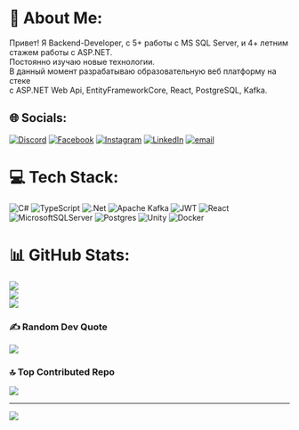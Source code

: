 # 💫 About Me:
Привет! Я Backend-Developer, c 5+ работы с MS SQL Server, и 4+ летним стажем работы с ASP.NET.<br>Постоянно изучаю новые технологии.<br>В данный момент разрабатываю образовательную веб платформу на стеке <br>с ASP.NET Web Api, EntityFrameworkCore, React, PostgreSQL, Kafka.


## 🌐 Socials:
[![Discord](https://img.shields.io/badge/Discord-%237289DA.svg?logo=discord&logoColor=white)](https://discord.gg/282864445242474496) [![Facebook](https://img.shields.io/badge/Facebook-%231877F2.svg?logo=Facebook&logoColor=white)](https://facebook.com/KuzminAntonS) [![Instagram](https://img.shields.io/badge/Instagram-%23E4405F.svg?logo=Instagram&logoColor=white)](https://instagram.com/kuzmin.anton.s) [![LinkedIn](https://img.shields.io/badge/LinkedIn-%230077B5.svg?logo=linkedin&logoColor=white)](https://linkedin.com/in/kuzmin-s-anton) [![email](https://img.shields.io/badge/Email-D14836?logo=gmail&logoColor=white)](mailto:kuzmin.s.anton@gmail.com) 

# 💻 Tech Stack:
![C#](https://img.shields.io/badge/c%23-%23239120.svg?style=for-the-badge&logo=csharp&logoColor=white) ![TypeScript](https://img.shields.io/badge/typescript-%23007ACC.svg?style=for-the-badge&logo=typescript&logoColor=white) ![.Net](https://img.shields.io/badge/.NET-5C2D91?style=for-the-badge&logo=.net&logoColor=white) ![Apache Kafka](https://img.shields.io/badge/Apache%20Kafka-000?style=for-the-badge&logo=apachekafka) ![JWT](https://img.shields.io/badge/JWT-black?style=for-the-badge&logo=JSON%20web%20tokens) ![React](https://img.shields.io/badge/react-%2320232a.svg?style=for-the-badge&logo=react&logoColor=%2361DAFB) ![MicrosoftSQLServer](https://img.shields.io/badge/Microsoft%20SQL%20Server-CC2927?style=for-the-badge&logo=microsoft%20sql%20server&logoColor=white) ![Postgres](https://img.shields.io/badge/postgres-%23316192.svg?style=for-the-badge&logo=postgresql&logoColor=white) ![Unity](https://img.shields.io/badge/unity-%23000000.svg?style=for-the-badge&logo=unity&logoColor=white) ![Docker](https://img.shields.io/badge/docker-%230db7ed.svg?style=for-the-badge&logo=docker&logoColor=white)
# 📊 GitHub Stats:
![](https://github-readme-stats.vercel.app/api?username=Sterlios&theme=dark&hide_border=false&include_all_commits=false&count_private=false)<br/>
![](https://nirzak-streak-stats.vercel.app/?user=Sterlios&theme=dark&hide_border=false)<br/>
![](https://github-readme-stats.vercel.app/api/top-langs/?username=Sterlios&theme=dark&hide_border=false&include_all_commits=false&count_private=false&layout=compact)

### ✍️ Random Dev Quote
![](https://quotes-github-readme.vercel.app/api?type=horizontal&theme=radical)

### 🔝 Top Contributed Repo
![](https://github-contributor-stats.vercel.app/api?username=Sterlios&limit=5&theme=dark&combine_all_yearly_contributions=true)

---
[![](https://visitcount.itsvg.in/api?id=Sterlios&icon=0&color=0)](https://visitcount.itsvg.in)

<!-- Proudly created with GPRM ( https://gprm.itsvg.in ) -->
